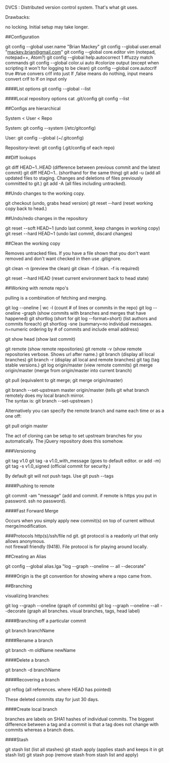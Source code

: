 DVCS : Distributed version control system.  That's what git uses.

Drawbacks:

no locking.  Initial setup may take longer.

##Configuration

git config --global user.name "Brian Mackey"
git config --global user.email "mackey.brian@gmail.com"
git config --global core.editor vim (notepad, notepad++, Atom?)
git config --global help.autocorrect 1 #fuzzy match commands
git config --global color.ui auto #colorize output (except when scripting it won't for logging to be clean)
git config --global core.autocrlf true #true convers crlf into just lf
,false means do nothing, input means convert crlf to lf on input only

####List options
git config --global --list


####Local repository options
cat .git/config
git config --list

##Configs are hierarchical

System < User < Repo

System: git config --system (/etc/gitconfig)

User: git config --global (~/.gitconfig)

Repository-level:  git config (.git/config of each repo)


##Diff lookups

git diff HEAD~1..HEAD (difference between previous commit and the latest commit)
git diff HEAD~1.. (shorthand for the same thing)
git add -u (add all updated files to staging.  Changes and deletions of files previously committed to git.)
git add -A (all files including untracked).

##Undo changes to the working copy.

git checkout <filename> (undo, grabs head version)
git reset --hard (reset working copy back to head.)

##Undo/redo changes in the repository

git reset --soft HEAD~1 (undo last commit, keep changes in working copy)
git reset --hard HEAD~1 (undo last commit, discard changes)

##Clean the working copy

Removes untracked files.  If you have a file shown that you don't want removed and don't want checked in then use .gitignore.


git clean -n (preview the clean)
git clean -f (clean.  -f is required)

git reset --hard HEAD (reset current environment back to head state)

##Working with remote repo's

pulling is a combination of fetching and merging.

git log --oneline | wc -l (count # of lines or commits in the repo)
git log --oneline -graph (show commits with branches and merges that have happened)
git shortlog (short for git log --format=short) (list authors and commits foreach)
git shortlog -sne (summary=no individual messages.  n=numeric ordering by # of commits
  and include email address)

git show head (show last commit)

git remote (show remote repositories)
git remote -v (show remote repositories verbose.  Shows url after name.)
git branch (display all local branches)
git branch -r (display all local and remote branches)
git tag (tag stable versions.)
git log origin/master (view remote commits)
git merge origin/master (merge from origin/master into current branch)

git pull (equivalent to git merge; git merge origin/master)

git branch --set-upstream master origin/master (tells git what branch remotely
  does my local branch mirror.  
  The syntax is:  git branch --set-upstream <localbranch> <remotebranch>)

Alternatively you can specify the remote branch and name each time or as a one off:

git pull origin master

The act of cloning can be setup to set upstream branches for you automatically.
The jQuery repository does this somehow.


###Versioning

git tag v1.0
git tag -a v1.0_with_message (goes to default editor.  or add -m)
git tag -s v1.0_signed (official commit for security.)

By default git will not push tags.  Use
git push --tags

####Pushing to remote

git commit -am "message" (add and commit.  if remote is https you put in password.
  ssh no password).

####Fast Forward Merge

Occurs when you simply apply new commit(s) on top of current without merge/modification.

###Protocols
http(s)/ssh/file nd git.  git protocol is a readonly url that only allows anonymous.  
not firewall friendly (9418).
File protocol is for playing around locally.

##Creating an Alias

git config --global alias.lga "log --graph --oneline -- all --decorate"

####Origin is the git convention for showing where a repo came from.

##Branching

visualizing branches:

git log --graph --oneline (graph of commits)
git log --graph --oneline --all --decorate (graph all branches.  visual branches, tags, head label)

####Branching off a particular commit

git branch branchName <commitSHA>

####Rename a branch

git branch -m oldName newName

####Delete a branch

git branch -d branchName

####Recovering a branch

git reflog (all references.  where HEAD has pointed)

These deleted commits stay for just 30 days.

####Create local branch

branches are labels on SHA1 hashes of individual commits.  The biggest difference between a tag and a commit is that a tag does not change with commits whereas a branch does.

####Stash

git stash list (list all stashes)
git stash apply (applies stash and keeps it in git stash list)
git stash pop (remove stash from stash list and apply)
